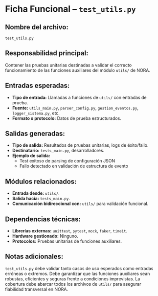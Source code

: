 # Ficha Funcional – `test_utils.py`

## Nombre del archivo:
`test_utils.py`

## Responsabilidad principal:
Contener las pruebas unitarias destinadas a validar el correcto funcionamiento de las funciones auxiliares del módulo `utils/` de NORA.

## Entradas esperadas:
- **Tipo de entrada:** Llamadas a funciones de `utils/` con entradas de prueba.
- **Fuente:** `utils_main.py`, `parser_config.py`, `gestion_eventos.py`, `logger_sistema.py`, etc.
- **Formato o protocolo:** Datos de prueba estructurados.

## Salidas generadas:
- **Tipo de salida:** Resultados de pruebas unitarias, logs de éxito/fallo.
- **Destinatario:** `tests_main.py`, desarrolladores.
- **Ejemplo de salida:**
  - Test exitoso de parsing de configuración JSON
  - Fallo detectado en validación de estructura de evento

## Módulos relacionados:
- **Entrada desde:** `utils/`.
- **Salida hacia:** `tests_main.py`.
- **Comunicación bidireccional con:** `utils/` para validación funcional.

## Dependencias técnicas:
- **Librerías externas:** `unittest`, `pytest`, `mock`, `faker`, `timeit`.
- **Hardware gestionado:** Ninguno.
- **Protocolos:** Pruebas unitarias de funciones auxiliares.

## Notas adicionales:
`test_utils.py` debe validar tanto casos de uso esperados como entradas erróneas o extremos. Debe garantizar que las funciones auxiliares sean robustas, eficientes y seguras frente a condiciones imprevistas. La cobertura debe abarcar todos los archivos de `utils/` para asegurar fiabilidad transversal en NORA.

